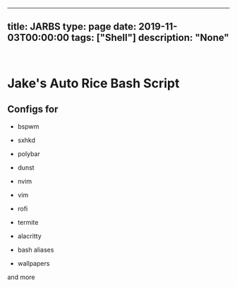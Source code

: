 
---
title: JARBS
type: page
date: 2019-11-03T00:00:00
tags: ["Shell"]
description: "None"
---


<br>

# Jake's Auto Rice Bash Script

## Configs for
* bspwm
* sxhkd
* polybar
* dunst

* nvim
* vim

* rofi

* termite
* alacritty

* bash aliases

* wallpapers

and more
